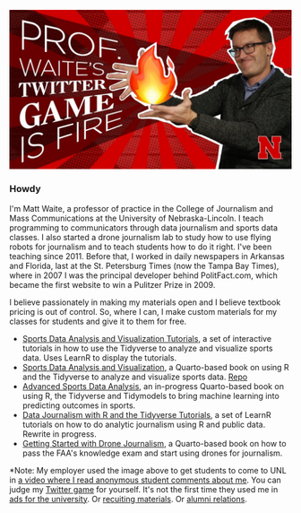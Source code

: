 ![Logo](https://raw.githubusercontent.com/mattwaite/mattwaite/master/maxresdefault.jpg)

### Howdy

I'm Matt Waite, a professor of practice in the College of Journalism and Mass Communications at the University of Nebraska-Lincoln. I teach programming to communicators through data journalism and sports data classes. I also started a drone journalism lab to study how to use flying robots for journalism and to teach students how to do it right. I've been teaching since 2011. Before that, I worked in daily newspapers in Arkansas and Florida, last at the St. Petersburg Times (now the Tampa Bay Times), where in 2007 I was the principal developer behind PolitFact.com, which became the first website to win a Pulitzer Prize in 2009. 

I believe passionately in making my materials open and I believe textbook pricing is out of control. So, where I can, I make custom materials for my classes for students and give it to them for free.

* [Sports Data Analysis and Visualization Tutorials](https://github.com/mattwaite/SportsDataTutorials), a set of interactive tutorials in how to use the Tidyverse to analyze and visualize sports data. Uses LearnR to display the tutorials.
* [Sports Data Analysis and Visualization](http://mattwaite.github.io/sports/), a Quarto-based book on using R and the Tidyverse to analyze and visualize sports data. [Repo](https://github.com/mattwaite/sportsdatabook)
* [Advanced Sports Data Analysis](https://mattwaite.github.io/advancedsports/), an in-progress Quarto-based book on using R, the Tidyverse and Tidymodels to bring machine learning into predicting outcomes in sports.
* [Data Journalism with R and the Tidyverse Tutorials](http://mattwaite.github.io/datajournalism/), a set of LearnR tutorials on how to do analytic journalism using R and public data. Rewrite in progress. 
* [Getting Started with Drone Journalism](http://mattwaite.github.io/dronebook/), a Quarto-based book on how to pass the FAA's knowledge exam and start using drones for journalism.

*Note: My employer used the image above to get students to come to UNL in [a video where I read anonymous student comments about me](https://www.youtube.com/watch?v=8vV5PaC5RcM). You can judge my [Twitter game](https://twitter.com/mattwaite) for yourself. It's not the first time they used me in [ads for the university](https://www.youtube.com/watch?v=qOEulworQ5E). Or [recuiting materials](https://cocreate.unl.edu/article/matt-waite). Or [alumni relations](https://www.huskeralum.org/s/1620/magazine/interior.aspx?sid=1620&gid=1&pgid=3124).
